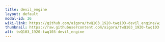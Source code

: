 ```yaml
---
title: devil_engine
layout: default
modal-id: 36
wiki-link: https://github.com/aigora/twQ103_1920-twq103-devil_engine/wiki
thumbnail: https://raw.githubusercontent.com/aigora/twQ103_1920-twq103-devil_engine/master/Logo.png
alt: twQ103_1920-twq103-devil_engine
---
```

